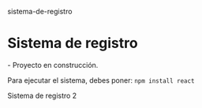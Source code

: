 sistema-de-registro 
<h1> Sistema de registro  </h1>
  - Proyecto en construcción.

Para ejecutar el sistema, debes poner: 
 ```npm install react ```
 
Sistema de registro 2
